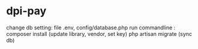 # dpi-pay
change db setting: file .env, config/database.php
run commandline : composer install (update library, vendor, set key)
php artisan migrate (sync db)
